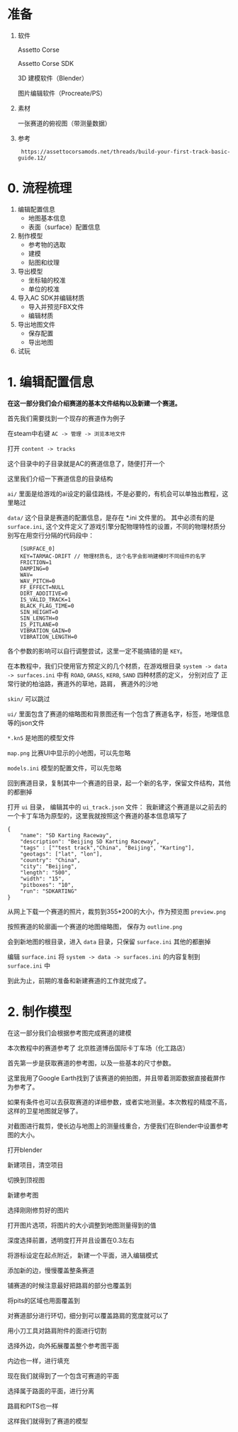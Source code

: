 # 准备

1. 软件

    Assetto Corse
    
    Assetto Corse SDK
    
    3D 建模软件（Blender）

    图片编辑软件（Procreate/PS）

2. 素材

    一张赛道的俯视图（带测量数据）

3. 参考

        https://assettocorsamods.net/threads/build-your-first-track-basic-guide.12/

# 0. 流程梳理

1. 编辑配置信息
    * 地图基本信息
    * 表面（surface）配置信息
1. 制作模型
    * 参考物的选取
    * 建模
    * 贴图和纹理
2. 导出模型
    * 坐标轴的校准
    * 单位的校准
3. 导入AC SDK并编辑材质
    * 导入并预览FBX文件
    * 编辑材质
4. 导出地图文件
    * 保存配置
    * 导出地图
5. 试玩



# 1.  编辑配置信息


**在这一部分我们会介绍赛道的基本文件结构以及新建一个赛道。**

首先我们需要找到一个现存的赛道作为例子

在steam中右键 `AC -> 管理 -> 浏览本地文件`

打开 `content -> tracks`

这个目录中的子目录就是AC的赛道信息了，随便打开一个

这里我们介绍一下赛道信息的目录结构

`ai/` 里面是给游戏的ai设定的最佳路线，不是必要的，有机会可以单独出教程，这里略过

`data/` 这个目录是赛道的配置信息，是存在 *.ini 文件里的。 其中必须有的是 `surface.ini`, 这个文件定义了游戏引擎分配物理特性的设置，不同的物理材质分别写在用空行分隔的代码段中：

        [SURFACE_0]
        KEY=TARMAC-DRIFT // 物理材质名, 这个名字会影响建模时不同组件的名字
        FRICTION=1
        DAMPING=0
        WAV=       
        WAV_PITCH=0
        FF_EFFECT=NULL
        DIRT_ADDITIVE=0
        IS_VALID_TRACK=1
        BLACK_FLAG_TIME=0
        SIN_HEIGHT=0
        SIN_LENGTH=0
        IS_PITLANE=0
        VIBRATION_GAIN=0
        VIBRATION_LENGTH=0

各个参数的影响可以自行调整尝试，这里一定不能搞错的是 `KEY`。

在本教程中，我们只使用官方预定义的几个材质，在游戏根目录 `system -> data -> surfaces.ini`
中有 `ROAD`, `GRASS`, `KERB`, `SAND` 四种材质的定义， 分别对应了 正常行驶的柏油路，赛道外的草地，路肩， 赛道外的沙地

`skin/` 可以跳过

`ui/` 里面包含了赛道的缩略图和背景图还有一个包含了赛道名字，标签，地理信息等的json文件

`*.kn5` 是地图的模型文件

`map.png` 比赛UI中显示的小地图，可以先忽略

`models.ini` 模型的配置文件，可以先忽略


回到赛道目录，复制其中一个赛道的目录，起一个新的名字，保留文件结构，其他的都删掉


打开 `ui` 目录， 编辑其中的 `ui_track.json` 文件：
我新建这个赛道是以之前去的一个卡丁车场为原型的，这里我就按照这个赛道的基本信息填写了

    {
        "name": "SD Karting Raceway",
        "description": "Beijing SD Karting Raceway",
        "tags" : [""test track","China", "Beijing", "Karting"],
        "geotags": ["lat", "lon"],
        "country": "China",
        "city": "Beijing",
        "length": "500",
        "width": "15",
        "pitboxes": "10",
        "run": "SDKARTING"
    }

从网上下载一个赛道的照片，裁剪到355*200的大小，作为预览图 `preview.png`

按照赛道的轮廓画一个赛道的地图缩略图， 保存为 `outline.png`

会到新地图的根目录，进入 `data` 目录，只保留 `surface.ini` 其他的都删掉

编辑 `surface.ini` 将 `system -> data -> surfaces.ini` 的内容复制到 `surface.ini` 中

到此为止，前期的准备和新建赛道的工作就完成了。


# 2. 制作模型

在这一部分我们会根据参考图完成赛道的建模

本次教程中的赛道参考了 北京胜道博岳国际卡丁车场（化工路店）

首先第一步是获取赛道的参考图，以及一些基本的尺寸参数。

这里我用了Google Earth找到了该赛道的俯拍图，并且带着测距数据直接截屏作为参考了。

如果有条件也可以去获取赛道的详细参数，或者实地测量。本次教程的精度不高，这样的卫星地图就足够了。

对截图进行裁剪，使长边与地图上的测量线重合，方便我们在Blender中设置参考图的大小。

打开blender

新建项目，清空项目

切换到顶视图

新建参考图

选择刚刚修剪好的图片

打开图片选项，将图片的大小调整到地图测量得到的值

深度选择前置，透明度打开并且设置在0.3左右

将游标设定在起点附近， 新建一个平面，进入编辑模式

添加新的边，慢慢覆盖整条赛道

铺赛道的时候注意最好把路肩的部分也覆盖到

将pits的区域也用面覆盖到

对赛道部分进行环切，细分到可以覆盖路肩的宽度就可以了

用小刀工具对路肩附件的面进行切割

选择外边，向外拓展覆盖整个参考图平面

内边也一样，进行填充

现在我们就得到了一个包含可赛道的平面

选择属于路面的平面，进行分离

路肩和PITS也一样

这样我们就得到了赛道的模型


